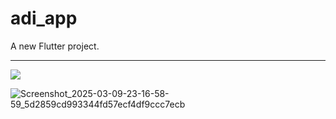 # adi_app

A new Flutter project.

---

<img src="https://github.com/user-attachments/assets/e2e48447-a12e-43e1-b70b-3c11139fc013" with="50px" hight="50px">

![Screenshot_2025-03-09-23-16-58-59_5d2859cd993344fd57ecf4df9ccc7ecb](https://github.com/user-attachments/assets/a4fb842d-8232-4874-9ad0-1d515bf23fd7)
